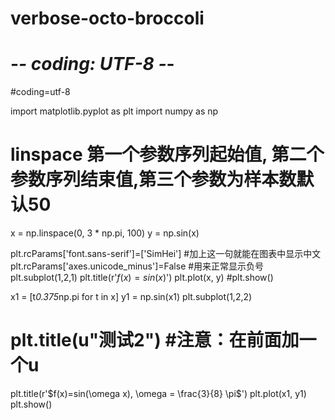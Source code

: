 # verbose-octo-broccoli
# -*- coding: UTF-8 -*-
#coding=utf-8

import matplotlib.pyplot as plt
import numpy as np 
# linspace 第一个参数序列起始值, 第二个参数序列结束值,第三个参数为样本数默认50
x = np.linspace(0, 3 * np.pi, 100)
y = np.sin(x)

plt.rcParams['font.sans-serif']=['SimHei'] #加上这一句就能在图表中显示中文
plt.rcParams['axes.unicode_minus']=False #用来正常显示负号
plt.subplot(1,2,1)
plt.title(r'$f(x)=sin(x)$') 
plt.plot(x, y)
#plt.show()

x1 = [t*0.375*np.pi for t in x]
y1 = np.sin(x1)
plt.subplot(1,2,2)
# plt.title(u"测试2") #注意：在前面加一个u
plt.title(r'$f(x)=sin(\omega x), \omega = \frac{3}{8} \pi$') 
plt.plot(x1, y1)
plt.show()
